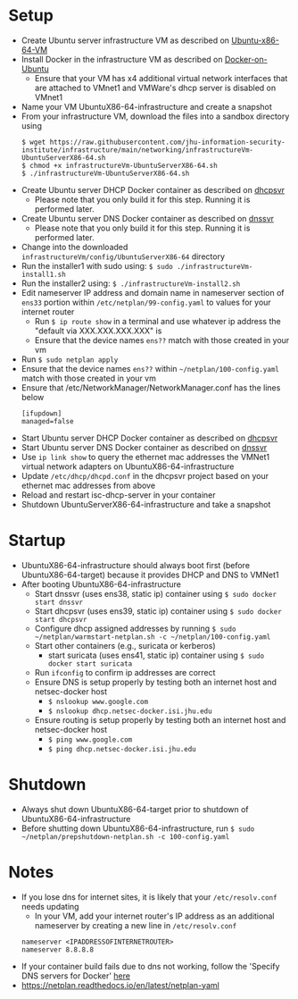 # Setup
* Create Ubuntu server infrastructure VM as described on [Ubuntu-x86-64-VM](https://github.com/jhu-information-security-institute/infrastructure/wiki/Ubuntu-x86-64-VM)
* Install Docker in the infrastructure VM as described on [Docker-on-Ubuntu](https://github.com/jhu-information-security-institute/infrastructure/wiki/Docker-On-Ubuntu)
  * Ensure that your VM has x4 additional virtual network interfaces that are attached to VMnet1 and VMWare's dhcp server is disabled on VMnet1
* Name your VM UbuntuX86-64-infrastructure and create a snapshot
* From your infrastructure VM, download the files into a sandbox directory using
  ```
  $ wget https://raw.githubusercontent.com/jhu-information-security-institute/infrastructure/main/networking/infrastructureVm-UbuntuServerX86-64.sh
  $ chmod +x infrastructureVm-UbuntuServerX86-64.sh
  $ ./infrastructureVm-UbuntuServerX86-64.sh
  ```
* Create Ubuntu server DHCP Docker container as described on [dhcpsvr](https://github.com/jhu-information-security-institute/infrastructure/tree/main/networking/dhcpsvr)
  * Please note that you only build it for this step.  Running it is performed later.
* Create Ubuntu server DNS Docker container as described on [dnssvr](https://github.com/jhu-information-security-institute/infrastructure/tree/main/networking/dnssvr)
  * Please note that you only build it for this step.  Running it is performed later.
* Change into the downloaded `infrastructureVm/config/UbuntuServerX86-64` directory
* Run the installer1 with sudo using: `$ sudo ./infrastructureVm-install1.sh`
* Run the installer2 using: `$ ./infrastructureVm-install2.sh`
* Edit nameserver IP address and domain name in nameserver section of `ens33` portion within `/etc/netplan/99-config.yaml` to values for your internet router
  * Run `$ ip route show` in a terminal and use whatever ip address the "default via XXX.XXX.XXX.XXX" is
  * Ensure that the device names `ens??` match with those created in your vm
* Run `$ sudo netplan apply`
* Ensure that the device names `ens??` within `~/netplan/100-config.yaml` match with those created in your vm
* Ensure that /etc/NetworkManager/NetworkManager.conf has the lines below
  ```
  [ifupdown]
  managed=false
  ```
* Start Ubuntu server DHCP Docker container as described on [dhcpsvr](https://github.com/jhu-information-security-institute/NwSec/tree/master/applications/dhcpsvr)
* Start Ubuntu server DNS Docker container as described on [dnssvr](https://github.com/jhu-information-security-institute/NwSec/tree/master/applications/dnssvr)    
* Use `ip link show` to query the ethernet mac addresses the VMNet1 virtual network adapters on UbuntuX86-64-infrastructure
* Update `/etc/dhcp/dhcpd.conf` in the dhcpsvr project based on your ethernet mac addresses from above
* Reload and restart isc-dhcp-server in your container
* Shutdown UbuntuServerX86-64-infrastructure and take a snapshot

# Startup
* UbuntuX86-64-infrastructure should always boot first (before UbuntuX86-64-target) because it provides DHCP and DNS to VMNet1
* After booting UbuntuX86-64-infrastructure
  * Start dnssvr (uses ens38, static ip) container using `$ sudo docker start dnssvr`
  * Start dhcpsvr (uses ens39, static ip) container using `$ sudo docker start dhcpsvr`
  * Configure dhcp assigned addresses by running `$ sudo ~/netplan/warmstart-netplan.sh -c ~/netplan/100-config.yaml`
  * Start other containers (e.g., suricata or kerberos)
    * start suricata (uses ens41, static ip) container using `$ sudo docker start suricata`
  * Run `ifconfig` to confirm ip addresses are correct
  * Ensure DNS is setup properly by testing both an internet host and netsec-docker host
    * `$ nslookup www.google.com`
    * `$ nslookup dhcp.netsec-docker.isi.jhu.edu`
  * Ensure routing is setup properly by testing both an internet host and netsec-docker host
    * `$ ping www.google.com`
    * `$ ping dhcp.netsec-docker.isi.jhu.edu`

# Shutdown
* Always shut down UbuntuX86-64-target prior to shutdown of UbuntuX86-64-infrastructure
* Before shutting down UbuntuX86-64-infrastructure, run `$ sudo ~/netplan/prepshutdown-netplan.sh -c 100-config.yaml`
    
# Notes
* If you lose dns for internet sites, it is likely that your `/etc/resolv.conf` needs updating
    * In your VM, add your internet router's IP address as an additional nameserver by creating a new line in `/etc/resolv.conf`
    ```
    nameserver <IPADDRESSOFINTERNETROUTER>
    nameserver 8.8.8.8
    ```
* If your container build fails due to dns not working, follow the 'Specify DNS servers for Docker' [here](https://docs.docker.com/engine/install/troubleshoot)
* https://netplan.readthedocs.io/en/latest/netplan-yaml

